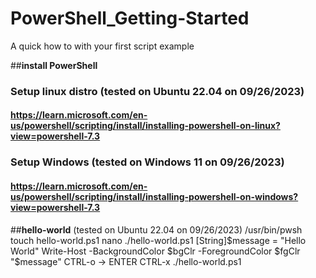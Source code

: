 # PowerShell_Getting-Started
A quick how to with your first script example

##__install PowerShell__
 
### Setup linux distro (tested on Ubuntu 22.04 on 09/26/2023)
#### https://learn.microsoft.com/en-us/powershell/scripting/install/installing-powershell-on-linux?view=powershell-7.3

 
### Setup Windows (tested on Windows 11 on 09/26/2023)
#### https://learn.microsoft.com/en-us/powershell/scripting/install/installing-powershell-on-windows?view=powershell-7.3

##__hello-world__ (tested on Ubuntu 22.04 on 09/26/2023)
/usr/bin/pwsh 
touch hello-world.ps1 
nano ./hello-world.ps1 
[String]$message = "Hello World" 
Write-Host -BackgroundColor $bgClr -ForegroundColor $fgClr "$message" 
CTRL-o -> ENTER 
CTRL-x 
./hello-world.ps1 
